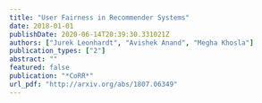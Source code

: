 ```yaml
---
title: "User Fairness in Recommender Systems"
date: 2018-01-01
publishDate: 2020-06-14T20:39:30.331021Z
authors: ["Jurek Leonhardt", "Avishek Anand", "Megha Khosla"]
publication_types: ["2"]
abstract: ""
featured: false
publication: "*CoRR*"
url_pdf: "http://arxiv.org/abs/1807.06349"
---
```


